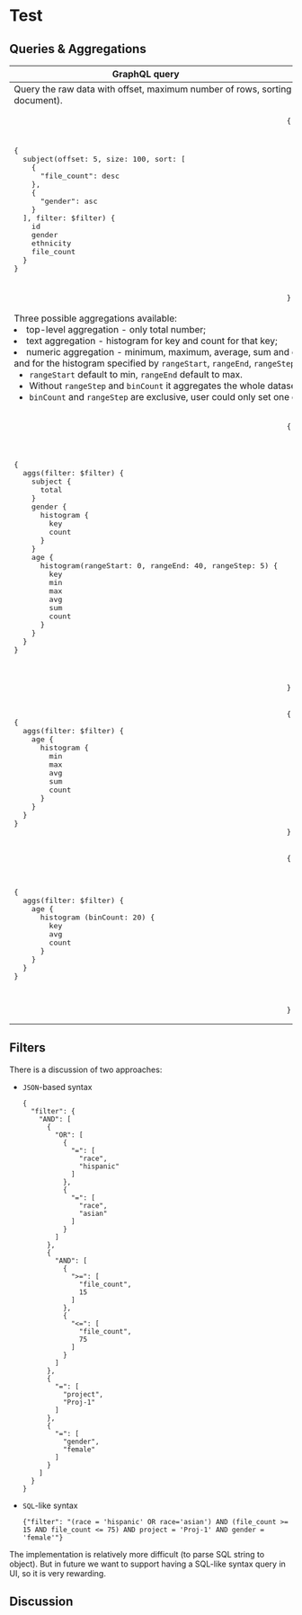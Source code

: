 # Test

## Queries & Aggregations
<table>
<thead>
<tr>
<th>GraphQL query</th><th>Response</th>
</tr>
</thead>
<tbody>
<tr>
<td colspan="2">Query the raw data with offset, maximum number of rows, sorting and filters (see the end of the document).</td>
</tr>
<tr>
<td>
<pre>
{
  subject(offset: 5, size: 100, sort: [
    {
      "file_count": desc
    },
    {
      "gender": asc
    }
  ], filter: $filter) {
    id
    gender
    ethnicity
    file_count
  }
}
</pre>
</td>
<td>
<pre>
{
  "subject": [
    {
      "id": "1",
      "gender": "female",
      "ethnicity": "",
      "file_count": 0
    },
    {
      "id": "2",
      "gender": "male",
      "ethnicity": "",
      "file_count": 0
    },
    {
      "id": "3",
      "gender": "female",
      "ethnicity": "",
      "file_count": 0
    }
  ]
}
</pre>
</td>
</tr>
<tr>
<td colspan="2">Three possible aggregations available: 
  <li>
  top-level aggregation - only total number; 
  </li>
  <li>
  text aggregation - histogram for key and count for that key; 
  </li>
  <li>
  numeric aggregation - minimum, maximum, average, sum and count for the whole dataset and for the histogram specified by <code>rangeStart</code>, <code>rangeEnd</code>, <code>rangeStep</code>, and <code>binCount</code>. 
  <ul>
    <li><code>rangeStart</code> default to min, <code>rangeEnd</code> default to max. 
    <li>Without <code>rangeStep</code> and <code>binCount</code> it aggregates the whole dataset.</li>
    <li><code>binCount</code> and <code>rangeStep</code> are exclusive, user could only set one of them. </li>
  </ul>
  </li>
</td>
</tr>
<tr>
<td>
<pre>
{
  aggs(filter: $filter) {
    subject {
      total
    }
    gender {
      histogram {
        key
        count
      }
    }
    age {
      histogram(rangeStart: 0, rangeEnd: 40, rangeStep: 5) {
        key
        min
        max
        avg
        sum
        count
      }
    }
  }
}
</pre>
</td>
<td>
<pre>
{
    "aggs": {
        "subject": {
            "total": 3
        },
        "gender": {
          "histogram": [
            {
              "key": "F",
              "count": 10
            },
            {
              "key": "M",
              "count": 10
            }
          ]
        },
        "age": {
            "histogram": [
              {
                "key": [0, 5],
                "min": 2
              },
              {
                "key": [5, 10],
                "min": 3
              },
              ...
            ]
        }
    }
}
</pre>
</td>
</tr>
<tr>
<td>
<pre>
{
  aggs(filter: $filter) {
    age {
      histogram {
        min
        max
        avg
        sum
        count
      }
    }
  }
}
</pre>
</td>
<td>
<pre>
{
    "aggs": {
        "age": {
            "histogram": [
              {
                "min": 2,
                "max": 10,
                "avg": 24.4,
                "sum": 25,
                "count": 3
              }
            ]
        }
    }
}
</pre>
</td>
</tr>
<tr>
<td>
<pre>
{
  aggs(filter: $filter) {
    age {
      histogram (binCount: 20) {
        key
        avg
        count
      }
    }
  }
}
</pre>
</td>
<td>
<pre>
{
    "aggs": {
        "age": {
            "histogram": [
              {
                "key": [0, 5]
                "avg": 4.4,
                "count": 4
              },
              {
                "key": [5, 10]
                "avg": 7.6,
                "count": 9
              },
              ...
            ]
        }
    }
}
</pre>
</td>
</tr>
</tbody>
</table>

## Filters

There is a discussion of two approaches:

* `JSON`-based syntax
  ```
  {
    "filter": {
      "AND": [
        {
          "OR": [
            {
              "=": [
                "race",
                "hispanic"
              ]
            },
            {
              "=": [
                "race",
                "asian"
              ]
            }
          ]
        },
        {
          "AND": [
            {
              ">=": [
                "file_count",
                15
              ]
            },
            {
              "<=": [
                "file_count",
                75
              ]
            }
          ]
        },
        {
          "=": [
            "project",
            "Proj-1"
          ]
        },
        {
          "=": [
            "gender",
            "female"
          ]
        }
      ]
    }
  }
  ```

* `SQL`-like syntax
  ```
  {"filter": "(race = 'hispanic' OR race='asian') AND (file_count >= 15 AND file_count <= 75) AND project = 'Proj-1' AND gender = 'female'"}
  ```
The implementation is relatively more difficult (to parse SQL string to object). But in future we want to support having a SQL-like syntax query in UI, so it is very rewarding.


## Discussion
